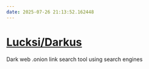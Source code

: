 ```yaml
---
date: 2025-07-26 21:13:52.162448
---
```


# [Lucksi/Darkus](https://github.com/Lucksi/Darkus)

Dark web .onion link search tool using search engines